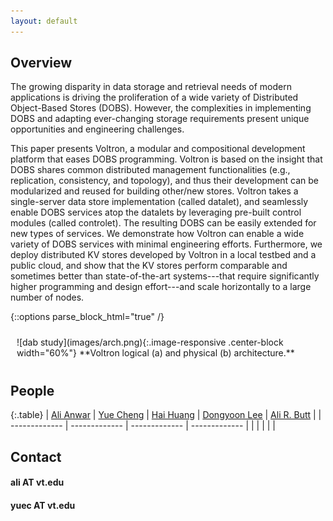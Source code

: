 ```yaml
---
layout: default
---
```

## Overview

The growing disparity in data storage and retrieval needs of modern
applications is driving the proliferation of a wide variety of
Distributed Object-Based Stores (DOBS). However, the complexities in
implementing DOBS and adapting ever-changing storage requirements
present unique opportunities and engineering challenges.

This paper presents Voltron, a modular and compositional development
platform that eases DOBS programming. Voltron is based on the insight
that DOBS shares common distributed management functionalities (e.g.,
replication, consistency, and topology), and thus their development
can be modularized and reused for building other/new stores. Voltron
takes a single-server data store implementation (called datalet), and
seamlessly enable DOBS services atop the datalets by leveraging
pre-built control modules (called controlet). The resulting DOBS can
be easily extended for new types of services. We demonstrate how
Voltron can enable a wide variety of DOBS services with minimal
engineering efforts. Furthermore, we deploy distributed KV stores
developed by Voltron in a local testbed and a public cloud, and show
that the KV stores perform comparable and sometimes better than
state-of-the-art systems---that require significantly higher
programming and design effort---and scale horizontally to a large
number of nodes.



{::options parse_block_html="true" /}
<div class="text-center" style="padding:10px;">
  ![dab study](images/arch.png){:.image-responsive .center-block width="60%"}
  **Voltron logical (a) and physical (b) architecture.**
</div>

## People

{:.table}
| [Ali Anwar](http://people.cs.vt.edu/~ali/) | [Yue Cheng](http://people.cs.vt.edu/~yuec/) | [Hai Huang](http://researcher.watson.ibm.com/researcher/view.php?person=us-haih) | [Dongyoon Lee](http://people.cs.vt.edu/~dongyoon/) | [Ali R. Butt](http://people.cs.vt.edu/~butta/) |
| ------------- | ------------- | ------------- | ------------- |
|               |               |               |               |

## Contact

#### ali AT vt.edu
#### yuec AT vt.edu
